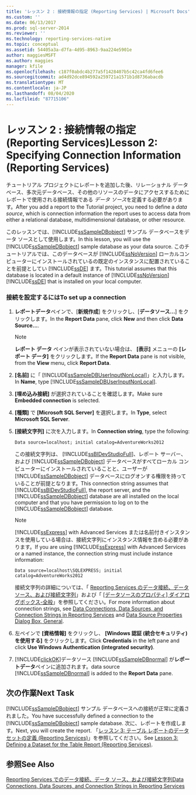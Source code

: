 ```yaml
---
title: 'レッスン 2 : 接続情報の指定 (Reporting Services) | Microsoft Docs'
ms.custom: ''
ms.date: 06/13/2017
ms.prod: sql-server-2014
ms.reviewer: ''
ms.technology: reporting-services-native
ms.topic: conceptual
ms.assetid: 54405a3a-d7fa-4d95-8963-9aa224e5901e
author: maggiesMSFT
ms.author: maggies
manager: kfile
ms.openlocfilehash: c187f0abdc4b277a5f1428407b5c42ca4fd6fee6
ms.sourcegitcommit: ad4d92dce894592a259721a1571b1d8736abacdb
ms.translationtype: MT
ms.contentlocale: ja-JP
ms.lasthandoff: 08/04/2020
ms.locfileid: "87715106"
---
```

# <a name="lesson-2-specifying-connection-information-reporting-services"></a><span data-ttu-id="b4cc2-102">レッスン 2 : 接続情報の指定 (Reporting Services)</span><span class="sxs-lookup"><span data-stu-id="b4cc2-102">Lesson 2: Specifying Connection Information (Reporting Services)</span></span>
  <span data-ttu-id="b4cc2-103">チュートリアル プロジェクトにレポートを追加した後、リレーショナル データベース、多次元データベース、その他のリソースのデータにアクセスするためにレポートで使用される接続情報である *データ ソース*を定義する必要があります。</span><span class="sxs-lookup"><span data-stu-id="b4cc2-103">After you add a report to the Tutorial project, you need to define a *data source*, which is connection information the report uses to access data from either a relational database, multidimensional database, or other resource.</span></span>  
  
 <span data-ttu-id="b4cc2-104">このレッスンでは、[!INCLUDE[ssSampleDBobject](../includes/sssampledbobject-md.md)] サンプル データベースをデータ ソースとして使用します。</span><span class="sxs-lookup"><span data-stu-id="b4cc2-104">In this lesson, you will use the [!INCLUDE[ssSampleDBobject](../includes/sssampledbobject-md.md)] sample database as your data source.</span></span> <span data-ttu-id="b4cc2-105">このチュートリアルでは、このデータベースが [!INCLUDE[ssNoVersion](../includes/ssnoversion-md.md)] ローカルコンピューターにインストールされているの既定のインスタンスに配置されていることを前提としてい [!INCLUDE[ssDE](../includes/ssde-md.md)] ます。</span><span class="sxs-lookup"><span data-stu-id="b4cc2-105">This tutorial assumes that this database is located in a default instance of [!INCLUDE[ssNoVersion](../includes/ssnoversion-md.md)] [!INCLUDE[ssDE](../includes/ssde-md.md)] that is installed on your local computer.</span></span>  
  
### <a name="to-set-up-a-connection"></a><span data-ttu-id="b4cc2-106">接続を設定するには</span><span class="sxs-lookup"><span data-stu-id="b4cc2-106">To set up a connection</span></span>  
  
1.  <span data-ttu-id="b4cc2-107">**レポートデータ**ペインで、[**新規作成**] をクリックし、[**データソース...**] をクリックします。</span><span class="sxs-lookup"><span data-stu-id="b4cc2-107">In the **Report Data** pane, click **New** and then click **Data Source...**.</span></span>  
  
    > [!NOTE]  
    >  <span data-ttu-id="b4cc2-108">**レポート データ** ペインが表示されていない場合は、 **[表示]** メニューの **[レポート データ]** をクリックします。</span><span class="sxs-lookup"><span data-stu-id="b4cc2-108">If the **Report Data** pane is not visible, from the **View** menu, click **Report Data**.</span></span>  
  
2.  <span data-ttu-id="b4cc2-109">**[名前]** に「 [!INCLUDE[ssSampleDBUserInputNonLocal](../includes/sssampledbuserinputnonlocal-md.md)]」と入力します。</span><span class="sxs-lookup"><span data-stu-id="b4cc2-109">In **Name**, type [!INCLUDE[ssSampleDBUserInputNonLocal](../includes/sssampledbuserinputnonlocal-md.md)].</span></span>  
  
3.  <span data-ttu-id="b4cc2-110">**[埋め込み接続]** が選択されていることを確認します。</span><span class="sxs-lookup"><span data-stu-id="b4cc2-110">Make sure **Embedded connection** is selected.</span></span>  
  
4.  <span data-ttu-id="b4cc2-111">**[種類]** で **[Microsoft SQL Server]** を選択します。</span><span class="sxs-lookup"><span data-stu-id="b4cc2-111">In **Type**, select **Microsoft SQL Server**.</span></span>  
  
5.  <span data-ttu-id="b4cc2-112">**[接続文字列]** に次を入力します。</span><span class="sxs-lookup"><span data-stu-id="b4cc2-112">In **Connection string**, type the following:</span></span>  
  
    ```  
    Data source=localhost; initial catalog=AdventureWorks2012  
    ```  
  
     <span data-ttu-id="b4cc2-113">この接続文字列は、 [!INCLUDE[ssBIDevStudioFull](../includes/ssbidevstudiofull-md.md)]、レポート サーバー、および [!INCLUDE[ssSampleDBobject](../includes/sssampledbobject-md.md)] データベースがすべてローカル コンピューターにインストールされていることと、ユーザーが [!INCLUDE[ssSampleDBobject](../includes/sssampledbobject-md.md)] データベースにログオンする権限を持っていることが前提となります。</span><span class="sxs-lookup"><span data-stu-id="b4cc2-113">This connection string assumes that [!INCLUDE[ssBIDevStudioFull](../includes/ssbidevstudiofull-md.md)], the report server, and the [!INCLUDE[ssSampleDBobject](../includes/sssampledbobject-md.md)] database are all installed on the local computer and that you have permission to log on to the [!INCLUDE[ssSampleDBobject](../includes/sssampledbobject-md.md)] database.</span></span>  
  
    > [!NOTE]  
    >  <span data-ttu-id="b4cc2-114">[!INCLUDE[ssExpress](../includes/ssexpress-md.md)] with Advanced Services または名前付きインスタンスを使用している場合は、接続文字列にインスタンス情報を含める必要があります。</span><span class="sxs-lookup"><span data-stu-id="b4cc2-114">If you are using [!INCLUDE[ssExpress](../includes/ssexpress-md.md)] with Advanced Services or a named instance, the connection string must include instance information:</span></span>  
    >   
    >  `Data source=localhost\SQLEXPRESS; initial catalog=AdventureWorks2012`  
    >   
    >  <span data-ttu-id="b4cc2-115">接続文字列の詳細については、「 [Reporting Services のデータ接続、データソース、および接続文字列](data-connections-data-sources-and-connection-strings-in-reporting-services.md)」および「 [[データソースのプロパティ] ダイアログボックス-全般](data-source-properties-dialog-box-general.md)」を参照してください。</span><span class="sxs-lookup"><span data-stu-id="b4cc2-115">For more information about connection strings, see [Data Connections, Data Sources, and Connection Strings in Reporting Services](data-connections-data-sources-and-connection-strings-in-reporting-services.md) and [Data Source Properties Dialog Box, General](data-source-properties-dialog-box-general.md).</span></span>  
  
6.  <span data-ttu-id="b4cc2-116">左ペインで **[資格情報]** をクリックし、 **[Windows 認証 (統合セキュリティ) を使用する]** をクリックします。</span><span class="sxs-lookup"><span data-stu-id="b4cc2-116">Click **Credentials** in the left pane and click **Use Windows Authentication (integrated security)**.</span></span>  
  
7.  [!INCLUDE[clickOK](../includes/clickok-md.md)]<span data-ttu-id="b4cc2-117">データソース [!INCLUDE[ssSampleDBnormal](../includes/sssampledbnormal-md.md)] が**レポートデータ**ペインに追加されます。</span><span class="sxs-lookup"><span data-stu-id="b4cc2-117">data source [!INCLUDE[ssSampleDBnormal](../includes/sssampledbnormal-md.md)] is added to the **Report Data** pane.</span></span>  
  
## <a name="next-task"></a><span data-ttu-id="b4cc2-118">次の作業</span><span class="sxs-lookup"><span data-stu-id="b4cc2-118">Next Task</span></span>  
 <span data-ttu-id="b4cc2-119">[!INCLUDE[ssSampleDBobject](../includes/sssampledbobject-md.md)] サンプル データベースへの接続が正常に定義されました。</span><span class="sxs-lookup"><span data-stu-id="b4cc2-119">You have successfully defined a connection to the [!INCLUDE[ssSampleDBobject](../includes/sssampledbobject-md.md)] sample database.</span></span> <span data-ttu-id="b4cc2-120">次に、レポートを作成します。</span><span class="sxs-lookup"><span data-stu-id="b4cc2-120">Next, you will create the report.</span></span> <span data-ttu-id="b4cc2-121">「[レッスン 3: テーブル レポートのデータセットの定義 &#40;Reporting Services&#41;](lesson-3-defining-a-dataset-for-the-table-report-reporting-services.md)」を参照してください。</span><span class="sxs-lookup"><span data-stu-id="b4cc2-121">See [Lesson 3: Defining a Dataset for the Table Report &#40;Reporting Services&#41;](lesson-3-defining-a-dataset-for-the-table-report-reporting-services.md).</span></span>  
  
## <a name="see-also"></a><span data-ttu-id="b4cc2-122">参照</span><span class="sxs-lookup"><span data-stu-id="b4cc2-122">See Also</span></span>  
 [<span data-ttu-id="b4cc2-123">Reporting Services でのデータ接続、データ ソース、および接続文字列</span><span class="sxs-lookup"><span data-stu-id="b4cc2-123">Data Connections, Data Sources, and Connection Strings in Reporting Services</span></span>](data-connections-data-sources-and-connection-strings-in-reporting-services.md)  
  
  
